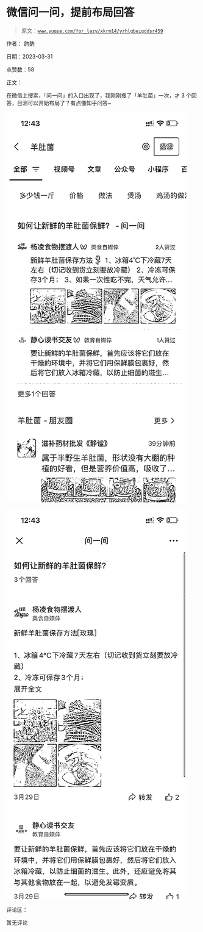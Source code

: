 # 微信问一问，提前布局回答

> 原文：[`www.yuque.com/for_lazy/xkrm14/yrhlgbeigddsr459`](https://www.yuque.com/for_lazy/xkrm14/yrhlgbeigddsr459)

作者： 韵韵

日期：2023-03-31

点赞数：58

正文：

在微信上搜索，「问一问」的入口出现了，我刚刚搜了「羊肚菌」一次，才 3 个回答，目测可以开始布局了？有点像知乎问答~

![](img/6e8fb22612595da828342c2f8f4edc56.png)

![](img/4fe080ae493d3a40ba1b1167aea8c430.png)

评论区：

暂无评论

